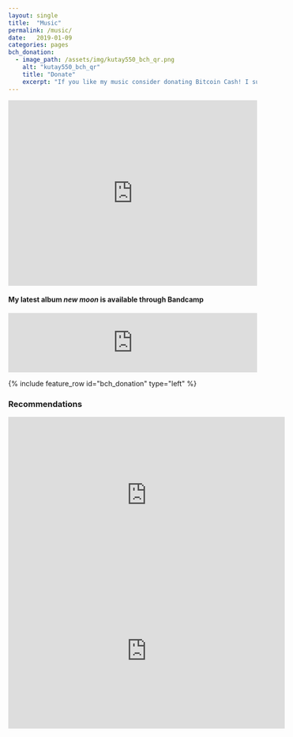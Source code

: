 ```yaml
---
layout: single
title:  "Music"
permalink: /music/
date:   2019-01-09
categories: pages
bch_donation:
  - image_path: /assets/img/kutay550_bch_qr.png
    alt: "kutay550_bch_qr"
    title: "Donate"
    excerpt: "If you like my music consider donating Bitcoin Cash! I suffer from a never-ending list of instruments I would like to buy. If you would like to buy high quality versions of any of the songs/albums with BCH send me an e-mail."
---
```


<iframe width="100%" height="375" scrolling="no" frameborder="no" src="https://w.soundcloud.com/player/?url=https%3A//api.soundcloud.com/users/7604029&amp;color=%23ff5500&amp;auto_play=false&amp;hide_related=false&amp;show_comments=true&amp;show_user=true&amp;show_reposts=false"></iframe>

#### My latest album *new moon* is available through Bandcamp

<iframe style="border: 0; width: 100%; height: 120px;" src="https://bandcamp.com/EmbeddedPlayer/album=4288753017/size=large/bgcol=ffffff/linkcol=0687f5/tracklist=false/artwork=small/transparent=true/" seamless><a href="http://kbs-music.bandcamp.com/album/new-moon">new moon by KBS</a></iframe>

{% include feature_row id="bch_donation" type="left" %}

### Recommendations
<iframe width="560" height="315" src="https://www.youtube.com/embed/6hIgBEXuQD8?rel=0" frameborder="0" allowfullscreen></iframe>

<iframe width="560" height="315" src="https://www.youtube.com/embed/cjCxYGp-2f4?rel=0" frameborder="0" allowfullscreen></iframe>
